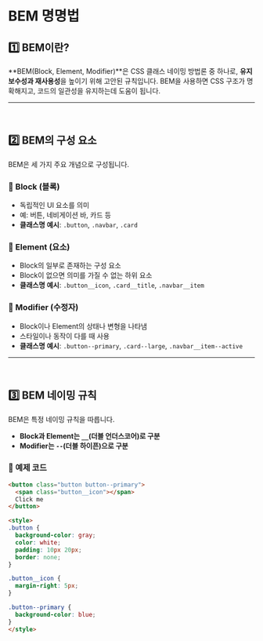 # BEM 명명법
## 1️⃣ BEM이란?
**BEM(Block, Element, Modifier)**은 CSS 클래스 네이밍 방법론 중 하나로, **유지보수성과 재사용성**을 높이기 위해 고안된 규칙입니다. BEM을 사용하면 CSS 구조가 명확해지고, 코드의 일관성을 유지하는데 도움이 됩니다.
- - -
<br>

## 2️⃣ BEM의 구성 요소
BEM은 세 가지 주요 개념으로 구성됩니다.
### 🔹 Block (블록)
- 독립적인 UI 요소를 의미
- 예: 버튼, 네비게이션 바, 카드 등
- **클래스명 예시**: `.button`, `.navbar`, `.card`

### 🔹 Element (요소)
- Block의 일부로 존재하는 구성 요소
- Block이 없으면 의미를 가질 수 없는 하위 요소
- **클래스명 예시**: `.button__icon`, `.card__title`, `.navbar__item`

### 🔹 Modifier (수정자)
- Block이나 Element의 상태나 변형을 나타냄
- 스타일이나 동작이 다를 때 사용
- **클래스명 예시**: `.button--primary`, `.card--large`, `.navbar__item--active`
- - -
<br>

## 3️⃣ BEM 네이밍 규칙
BEM은 특정 네이밍 규칙을 따릅니다.
- **Block과 Element는 `__`(더블 언더스코어)로 구분**
- **Modifier는 `--`(더블 하이픈)으로 구분**

### 🔹 예제 코드
```html
<button class="button button--primary">
  <span class="button__icon"></span>
  Click me
</button>

<style>
.button {
  background-color: gray;
  color: white;
  padding: 10px 20px;
  border: none;
}

.button__icon {
  margin-right: 5px;
}

.button--primary {
  background-color: blue;
}
</style>
```